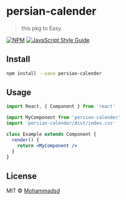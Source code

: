 # persian-calender

> this pkg to Easy

[![NPM](https://img.shields.io/npm/v/persian-calender.svg)](https://www.npmjs.com/package/persian-calender) [![JavaScript Style Guide](https://img.shields.io/badge/code_style-standard-brightgreen.svg)](https://standardjs.com)

## Install

```bash
npm install --save persian-calender
```

## Usage

```jsx
import React, { Component } from 'react'

import MyComponent from 'persian-calender'
import 'persian-calender/dist/index.css'

class Example extends Component {
  render() {
    return <MyComponent />
  }
}
```

## License

MIT © [Mohammadsd](https://github.com/Mohammadsd)
